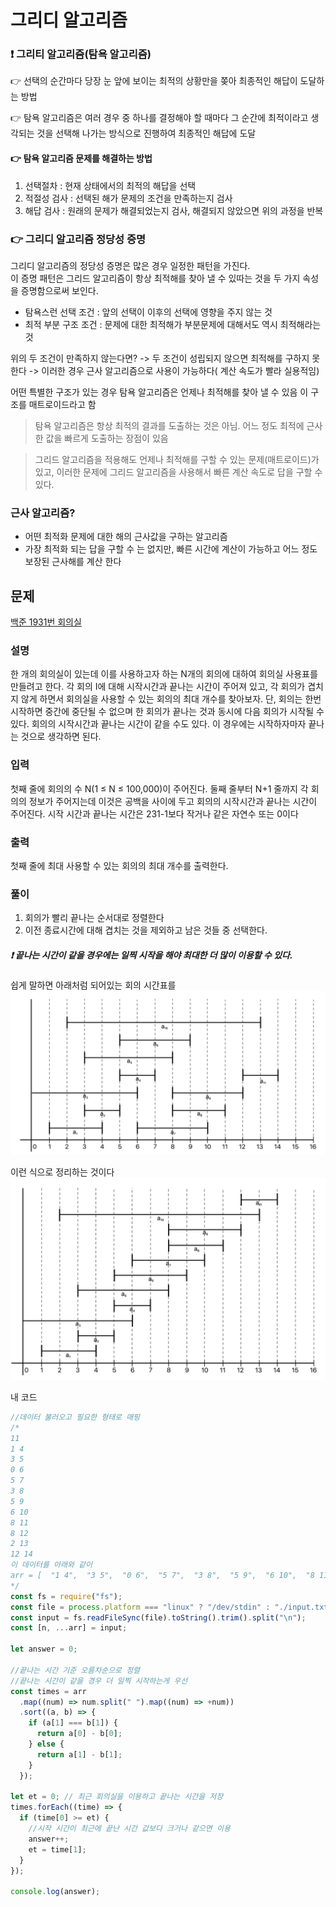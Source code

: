 # 그리디 알고리즘

### :exclamation: 그리티 알고리즘(탐욕 알고리즘)

:point_right: 선택의 순간마다 당장 눈 앞에 보이는 최적의 상황만을 쫒아 최종적인 해답이 도달하는 방법

:point_right: 탐욕 알고리즘은 여러 경우 중 하나를 결정해야 할 때마다 그 순간에 최적이라고 생각되는 것을 선택해 나가는 방식으로 진행하여 최종적인 해답에 도달

#### :point_right: 탐욕 알고리즘 문제를 해결하는 방법

1. 선택절차 : 현재 상태에서의 최적의 해답을 선택
2. 적절성 검사 : 선택된 해가 문제의 조건을 만족하는지 검사
3. 해답 검사 : 원래의 문제가 해결되었는지 검사, 해결되지 않았으면 위의 과정을 반복

### :point_right: 그리디 알고리즘 정당성 증명

그리디 알고리즘의 정당성 증명은 많은 경우 일정한 패턴을 가진다.<br>
이 증명 패턴은 그리드 알고리즘이 항상 최적해를 찾아 낼 수 있따는 것을 두 가지 속성을 증명함으로써 보인다.

- 탐욕스런 선택 조건 : 앞의 선택이 이후의 선택에 영향을 주지 않는 것
- 최적 부분 구조 조건 : 문제에 대한 최적해가 부분문제에 대해서도 역시 최적해라는 것

위의 두 조건이 만족하지 않는다면?
-> 두 조건이 성립되지 않으면 최적해를 구하지 못한다
-> 이러한 경우 근사 알고리즘으로 사용이 가능하다( 계산 속도가 빨라 실용적임)

어떤 특별한 구조가 있는 경우 탐욕 알고리즘은 언제나 최적해를 찾아 낼 수 있음
이 구조를 매트로이드라고 함

> 탐욕 알고리즘은 항상 최적의 결과를 도출하는 것은 아님.
> 어느 정도 최적에 근사한 값을 빠르게 도출하는 장점이 있음

> 그리드 알고리즘을 적용해도 언제나 최적해를 구할 수 있는 문제(매트로이드)가 있고, 이러한 문제에 그리드 알고리즘을 사용해서 빠른 계산 속도로 답을 구할 수 있다.

### 근사 알고리즘?

- 어떤 최적화 문제에 대한 해의 근사값을 구하는 알고리즘
- 가장 최적화 되는 답을 구할 수 는 없지만, 빠른 시간에 계산이 가능하고 어느 정도 보장된 근사해를 계산 한다

## 문제

[백준 1931번 회의실](https://www.acmicpc.net/problem/1931)

### 설명

한 개의 회의실이 있는데 이를 사용하고자 하는 N개의 회의에 대하여 회의실 사용표를 만들려고 한다. 각 회의 I에 대해 시작시간과 끝나는 시간이 주어져 있고, 각 회의가 겹치지 않게 하면서 회의실을 사용할 수 있는 회의의 최대 개수를 찾아보자. 단, 회의는 한번 시작하면 중간에 중단될 수 없으며 한 회의가 끝나는 것과 동시에 다음 회의가 시작될 수 있다. 회의의 시작시간과 끝나는 시간이 같을 수도 있다. 이 경우에는 시작하자마자 끝나는 것으로 생각하면 된다.

### 입력

첫째 줄에 회의의 수 N(1 ≤ N ≤ 100,000)이 주어진다. 둘째 줄부터 N+1 줄까지 각 회의의 정보가 주어지는데 이것은 공백을 사이에 두고 회의의 시작시간과 끝나는 시간이 주어진다. 시작 시간과 끝나는 시간은 231-1보다 작거나 같은 자연수 또는 0이다

### 출력

첫째 줄에 최대 사용할 수 있는 회의의 최대 개수를 출력한다.

### 풀이

1. 회의가 빨리 끝나는 순서대로 정렬한다
2. 이전 종료시간에 대해 겹치는 것을 제외하고 남은 것들 중 선택한다.

##### :exclamation: 끝나는 시간이 같을 경우에는 일찍 시작을 해야 최대한 더 많이 이용할 수 있다.

쉽게 말하면 아래처럼 되어있는 회의 시간표를
![Alt text](../img/Daily-Coding/image.png)

이런 식으로 정리하는 것이다
![Alt text](../img/Daily-Coding/image-1.png)

내 코드

```js
//데이터 불러오고 필요한 형태로 매핑
/*
11
1 4
3 5
0 6
5 7
3 8
5 9
6 10
8 11
8 12
2 13
12 14 
이 데이터를 아래와 같이
arr = [  "1 4",  "3 5",  "0 6",  "5 7",  "3 8",  "5 9",  "6 10",  "8 11",  "8 12",  "2 13",  "12 14"]
*/
const fs = require("fs");
const file = process.platform === "linux" ? "/dev/stdin" : "./input.txt";
const input = fs.readFileSync(file).toString().trim().split("\n");
const [n, ...arr] = input;

let answer = 0;

//끝나는 시간 기준 오름차순으로 정렬
//끝나는 시간이 같을 경우 더 일찍 시작하는게 우선
const times = arr
  .map((num) => num.split(" ").map((num) => +num))
  .sort((a, b) => {
    if (a[1] === b[1]) {
      return a[0] - b[0];
    } else {
      return a[1] - b[1];
    }
  });

let et = 0; // 최근 회의실을 이용하고 끝나는 시간을 저장
times.forEach((time) => {
  if (time[0] >= et) {
    //시작 시간이 최근에 끝난 시간 값보다 크거나 같으면 이용
    answer++;
    et = time[1];
  }
});

console.log(answer);
```
